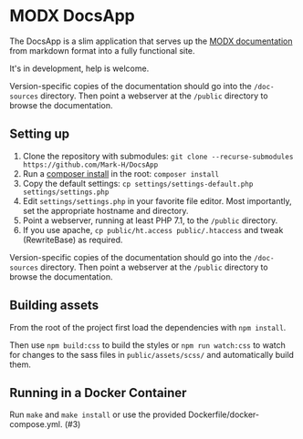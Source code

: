 # MODX DocsApp

The DocsApp is a slim application that serves up the [MODX documentation](https://github.com/Mark-H/Docs) from markdown format into a fully functional site.

It's in development, help is welcome.

Version-specific copies of the documentation should go into the `/doc-sources` directory. Then point a webserver at the `/public` directory to browse the documentation.


## Setting up

1. Clone the repository with submodules: `git clone --recurse-submodules https://github.com/Mark-H/DocsApp`
2. Run a [composer install](https://getcomposer.org) in the root: `composer install`
3. Copy the default settings: `cp settings/settings-default.php settings/settings.php`
4. Edit `settings/settings.php` in your favorite file editor. Most importantly, set the appropriate hostname and directory. 
5. Point a webserver, running at least PHP 7.1, to the `/public` directory. 
6. If you use apache, `cp public/ht.access public/.htaccess` and tweak (RewriteBase) as required.

Version-specific copies of the documentation should go into the `/doc-sources` directory. Then point a webserver at the `/public` directory to browse the documentation.

## Building assets

From the root of the project first load the dependencies with `npm install`. 

Then use `npm build:css` to build the styles or `npm run watch:css` to watch for changes to the sass files in `public/assets/scss/` and automatically build them.

## Running in a Docker Container

Run `make` and `make install` or use the provided Dockerfile/docker-compose.yml. (#3)
